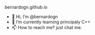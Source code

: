  bernardogn.github.io

- 👋 Hi, I’m @bernardogn
- 🌱 I’m currently learning principaly C++
- 📫 How to reach me? just chat me.

<!---
bernardogn/bernardogn is a ✨ special ✨ repository because its `README.md` (this file) appears on your GitHub profile.
You can click the Preview link to take a look at your changes.
--->
